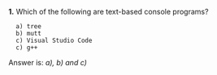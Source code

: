 **1.** Which of the following are text-based console programs?
```
  a) tree
  b) mutt
  c) Visual Studio Code
  c) g++
```
Answer is: _a), b) and c)_
